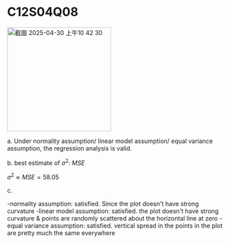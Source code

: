 # C12S04Q08
<img width="242" alt="截圖 2025-04-30 上午10 42 30" src="https://github.com/user-attachments/assets/fed0738b-3498-4b80-b0d1-eac01f55a33c" />

a. Under normality assumption/ linear model assumption/ equal variance assumption, the regression analysis is valid.

b. best estimate of $\sigma^2$: $MSE$

$\sigma^2\approx MSE = 58.05$

c. 

-normality assumption: satisfied. Since the plot doesn't have strong curvature
-linear model assumption: satisfied. the plot doesn't have strong curvature & points are randomly scattered about the horizontal line at zero
-equal variance assumption: satisfied. vertical spread in the points in the plot are pretty much the same everywhere
